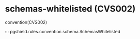 # schemas-whitelisted (CVS002)

convention(CVS002)

::: pgshield.rules.convention.schema.SchemasWhitelisted

